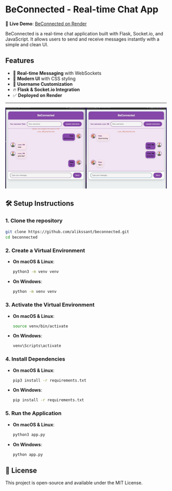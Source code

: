 # BeConnected - Real-time Chat App

🚀 **Live Demo**: [BeConnected on Render](https://beconnected-6s37.onrender.com)

BeConnected is a real-time chat application built with Flask, Socket.io, and JavaScript. It allows users to send and receive messages instantly with a simple and clean UI.

## Features

- 🔗 **Real-time Messaging** with WebSockets
- 🎨 **Modern UI** with CSS styling
- 💬 **Username Customization**
- 🔥 **Flask & Socket.io Integration**
- ✅ **Deployed on Render**

---

<img src="demo.jpg" alt="demo">

## 🛠️ Setup Instructions

### 1. Clone the repository

```bash
git clone https://github.com/alikssant/beconnected.git
cd beconnected
```

### 2. Create a Virtual Environment

- **On macOS & Linux**:
  ```bash
  python3 -m venv venv
  ```
- **On Windows**:
  ```bash
  python -m venv venv
  ```

### 3. Activate the Virtual Environment

- **On macOS & Linux**:
  ```bash
  source venv/bin/activate
  ```
- **On Windows**:
  ```bash
  venv\Scripts\activate
  ```

### 4. Install Dependencies

- **On macOS & Linux**:
  ```bash
  pip3 install -r requirements.txt
  ```
- **On Windows**:
  ```bash
  pip install -r requirements.txt
  ```

### 5. Run the Application

- **On macOS & Linux**:
  ```bash
  python3 app.py
  ```
- **On Windows**:
  ```bash
  python app.py
  ```

## 📜 License

This project is open-source and available under the MIT License.
